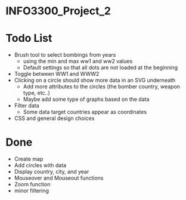 # INFO3300_Project_2

# Todo List

* Brush tool to select bombings from years
  * using the min and max ww1 and ww2 values
  * Default settings so that all dots are not loaded at the beginning
* Toggle between WW1 and WWW2
* Clicking on a circle should show more data in an SVG underneath
  * Add more attributes to the circles (the bomber country, weapon type, etc..)
  * Maybe add some type of graphs based on the data
* Filter data
  * Some data target countries appear as coordinates
* CSS and general design choices




# Done

* Create map
* Add circles with data
* Display country, city, and year
* Mouseover and Mouseout functions
* Zoom function
* minor filtering
